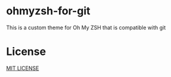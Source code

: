 # ohmyzsh-for-git
This is a custom theme for Oh My ZSH that is compatible with git


# License
[MIT LICENSE](LICENSE)
